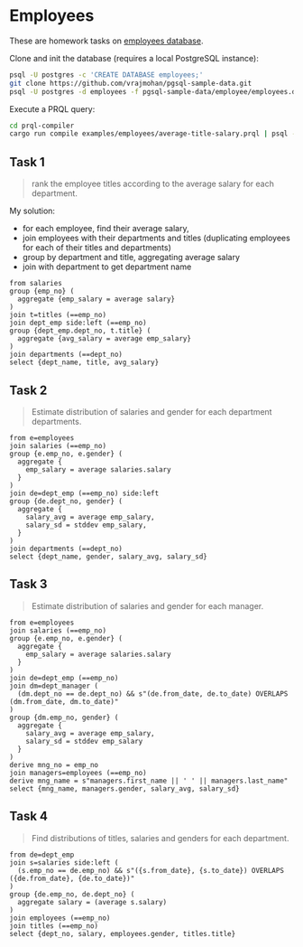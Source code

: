 # Employees

These are homework tasks on
[employees database](https://github.com/vrajmohan/pgsql-sample-data.git).

Clone and init the database (requires a local PostgreSQL instance):

```sh
psql -U postgres -c 'CREATE DATABASE employees;'
git clone https://github.com/vrajmohan/pgsql-sample-data.git
psql -U postgres -d employees -f pgsql-sample-data/employee/employees.dump
```

Execute a PRQL query:

```sh
cd prql-compiler
cargo run compile examples/employees/average-title-salary.prql | psql -U postgres -d employees
```

## Task 1

> rank the employee titles according to the average salary for each department.

My solution:

- for each employee, find their average salary,
- join employees with their departments and titles (duplicating employees for
  each of their titles and departments)
- group by department and title, aggregating average salary
- join with department to get department name

```prql
from salaries
group {emp_no} (
  aggregate {emp_salary = average salary}
)
join t=titles (==emp_no)
join dept_emp side:left (==emp_no)
group {dept_emp.dept_no, t.title} (
  aggregate {avg_salary = average emp_salary}
)
join departments (==dept_no)
select {dept_name, title, avg_salary}
```

## Task 2

> Estimate distribution of salaries and gender for each department departments.

```prql
from e=employees
join salaries (==emp_no)
group {e.emp_no, e.gender} (
  aggregate {
    emp_salary = average salaries.salary
  }
)
join de=dept_emp (==emp_no) side:left
group {de.dept_no, gender} (
  aggregate {
    salary_avg = average emp_salary,
    salary_sd = stddev emp_salary,
  }
)
join departments (==dept_no)
select {dept_name, gender, salary_avg, salary_sd}
```

## Task 3

> Estimate distribution of salaries and gender for each manager.

```prql
from e=employees
join salaries (==emp_no)
group {e.emp_no, e.gender} (
  aggregate {
    emp_salary = average salaries.salary
  }
)
join de=dept_emp (==emp_no)
join dm=dept_manager (
  (dm.dept_no == de.dept_no) && s"(de.from_date, de.to_date) OVERLAPS (dm.from_date, dm.to_date)"
)
group {dm.emp_no, gender} (
  aggregate {
    salary_avg = average emp_salary,
    salary_sd = stddev emp_salary
  }
)
derive mng_no = emp_no
join managers=employees (==emp_no)
derive mng_name = s"managers.first_name || ' ' || managers.last_name"
select {mng_name, managers.gender, salary_avg, salary_sd}
```

## Task 4

> Find distributions of titles, salaries and genders for each department.

```prql
from de=dept_emp
join s=salaries side:left (
  (s.emp_no == de.emp_no) && s"({s.from_date}, {s.to_date}) OVERLAPS ({de.from_date}, {de.to_date})"
)
group {de.emp_no, de.dept_no} (
  aggregate salary = (average s.salary)
)
join employees (==emp_no)
join titles (==emp_no)
select {dept_no, salary, employees.gender, titles.title}
```
